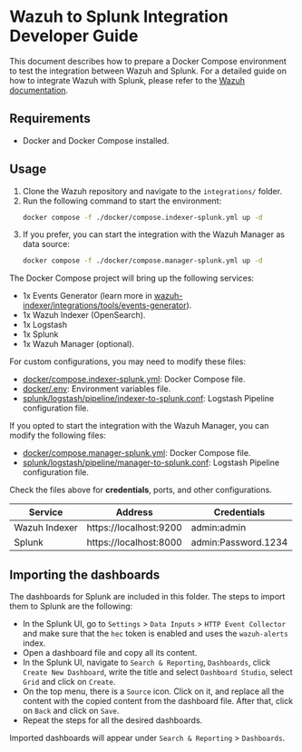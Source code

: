 # Wazuh to Splunk Integration Developer Guide

This document describes how to prepare a Docker Compose environment to test the integration between Wazuh and Splunk. For a detailed guide on how to integrate Wazuh with Splunk, please refer to the [Wazuh documentation](https://documentation.wazuh.com/current/integrations-guide/splunk/index.html).

## Requirements

- Docker and Docker Compose installed.

## Usage

1. Clone the Wazuh repository and navigate to the `integrations/` folder.
2. Run the following command to start the environment:
   ```bash
   docker compose -f ./docker/compose.indexer-splunk.yml up -d
   ```
3. If you prefer, you can start the integration with the Wazuh Manager as data source:
   ```bash
   docker compose -f ./docker/compose.manager-splunk.yml up -d
   ```

The Docker Compose project will bring up the following services:

- 1x Events Generator (learn more in [wazuh-indexer/integrations/tools/events-generator](../tools/events-generator/README.md)).
- 1x Wazuh Indexer (OpenSearch).
- 1x Logstash
- 1x Splunk
- 1x Wazuh Manager (optional).

For custom configurations, you may need to modify these files:

- [docker/compose.indexer-splunk.yml](../docker/compose.indexer-splunk.yml): Docker Compose file.
- [docker/.env](../docker/.env): Environment variables file.
- [splunk/logstash/pipeline/indexer-to-splunk.conf](./logstash/pipeline/indexer-to-splunk.conf): Logstash Pipeline configuration file.

If you opted to start the integration with the Wazuh Manager, you can modify the following files:
- [docker/compose.manager-splunk.yml](../docker/compose.manager-splunk.yml): Docker Compose file.
- [splunk/logstash/pipeline/manager-to-splunk.conf](./logstash/pipeline/manager-to-splunk.conf): Logstash Pipeline configuration file.

Check the files above for **credentials**, ports, and other configurations.

| Service          | Address                | Credentials         |
| ---------------- | ---------------------- | ------------------- |
| Wazuh Indexer    | https://localhost:9200 | admin:admin         |
| Splunk           | https://localhost:8000 | admin:Password.1234 |

## Importing the dashboards

The dashboards for Splunk are included in this folder. The steps to import them to Splunk are the following:

- In the Splunk UI, go to `Settings` > `Data Inputs` > `HTTP Event Collector` and make sure that the `hec` token is enabled and uses the `wazuh-alerts` index. 
- Open a dashboard file and copy all its content.
- In the Splunk UI, navigate to `Search & Reporting`, `Dashboards`, click `Create New Dashboard`, write the title and select `Dashboard Studio`, select `Grid` and click on `Create`.
- On the top menu, there is a `Source` icon. Click on it, and replace all the content with the copied content from the dashboard file. After that, click on `Back` and click on `Save`.
- Repeat the steps for all the desired dashboards.

Imported dashboards will appear under `Search & Reporting` > `Dashboards`.
